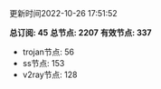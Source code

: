 更新时间2022-10-26 17:51:52

**总订阅: 45**
**总节点: 2207**
**有效节点: 337**
- trojan节点: 56
- ss节点: 153
- v2ray节点: 128

